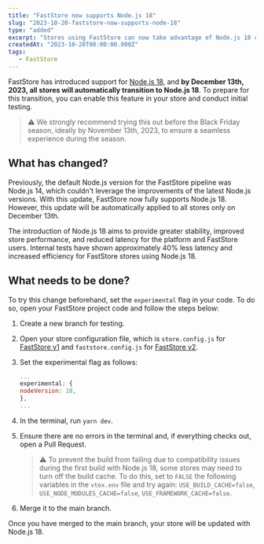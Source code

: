 ```yaml
---
title: "FastStore now supports Node.js 18"
slug: "2023-10-20-faststore-now-supports-node-18"
type: "added"
excerpt: "Stores using FastStore can now take advantage of Node.js 18 capabilities"
createdAt: "2023-10-20T00:00:00.000Z"
tags:
   - FastStore
---
```


FastStore has introduced support for [Node.js 18](https://nodejs.org/en/blog/announcements/v18-release-announce), and **by December 13th, 2023, all stores will automatically transition to Node.js 18**. To prepare for this transition, you can enable this feature in your store and conduct initial testing.

   > ⚠️ We strongly recommend trying this out before the Black Friday season, ideally by November 13th, 2023, to ensure a seamless experience during the season.

## What has changed?

Previously, the default Node.js version for the FastStore pipeline was Node.js 14, which couldn't leverage the improvements of the latest Node.js versions. With this update, FastStore now fully supports Node.js 18. However, this update will be automatically applied to all stores only on December 13th.

The introduction of Node.js 18 aims to provide greater stability, improved store performance, and reduced latency for the platform and FastStore users. Internal tests have shown approximately 40% less latency and increased efficiency for FastStore stores using Node.js 18.

## What needs to be done?

To try this change beforehand, set the `experimental` flag in your code. To do so, open your FastStore project code and follow the steps below:

1. Create a new branch for testing.
2. Open your store configuration file, which is `store.config.js` for [FastStore v1](https://v1.faststore.dev/) and `faststore.config.js` for [FastStore v2](https://faststore.dev/).
3. Set the experimental flag as follows:

   ```js
   ...
   experimental: {
   nodeVersion: 18,
   },
   ...
   ```

4. In the terminal, run `yarn dev`.
5. Ensure there are no errors in the terminal and, if everything checks out, open a Pull Request.

   > ⚠️ To prevent the build from failing due to compatibility issues during the first build with Node.js 18, some stores may need to turn off the build cache. To do this, set to `FALSE` the following variables in the `vtex.env` file and try again: `USE_BUILD_CACHE=false`, `USE_NODE_MODULES_CACHE=false`, `USE_FRAMEWORK_CACHE=false`.

6. Merge it to the main branch.

Once you have merged to the main branch, your store will be updated with Node.js 18.
